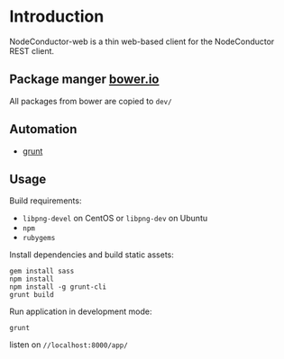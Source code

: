 # Introduction

NodeConductor-web is a thin web-based client for the NodeConductor REST client.

## Package manger [bower.io][5]

All packages from bower are copied to `dev/`

## Automation

* [grunt][6]

## Usage

Build requirements:

* `libpng-devel` on CentOS or `libpng-dev` on Ubuntu
* `npm`
* `rubygems`

Install dependencies and build static assets:

    gem install sass
    npm install
    npm install -g grunt-cli
    grunt build

Run application in development mode:

    grunt

listen on `//localhost:8000/app/`

[5]: http://bower.io
[6]: http://gruntjs.com
